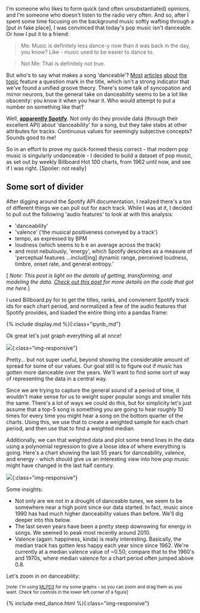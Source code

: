 I'm someone who likes to form quick (and often unsubstantiated) opinions, and I'm someone who doesn't listen to the radio very often. And so, after I spent some time focusing on the background music softly wafting through a [put in fake place], I was convinced that today's pop music isn't danceable. Or how I put it to a friend:


> Me: Music is definitely less dance-y now than it was back in the day, you know? Like - music used to be easier to dance to.

> Not Me: That is definitely not true.

But who's to say what makes a song 'danceable'? [Most](https://www.theodysseyonline.com/what-makes-people-dance) [articles](http://www.npr.org/sections/health-shots/2014/05/30/317019212/anatomy-of-a-dance-hit-why-we-love-to-boogie-with-pharrell) [about](https://www.scientificamerican.com/article/experts-dance/) [the topic](http://www.nytimes.com/2013/10/13/magazine/why-dont-we-dance-anymore.html) feature a question mark in the title, which isn't a strong indicator that we've found a unified groove theory. There's some talk of syncopation and mirror neurons, but the general take on danceability seems to be a lot like obscenity: you know it when you hear it. Who would attempt to put a number on something like that?

Well, **[apparently Spotify](https://developer.spotify.com/web-api/get-audio-features/)**. Not only do they provide data (through their excellent API) about 'danceability' for a song, but they take stabs at other attributes for tracks. Continuous values for seemingly subjective concepts? Sounds good to me!

So in an effort to prove my quick-formed thesis correct - that modern pop music is singularly undanceable - I decided to build a dataset of pop music, as set out by weekly Billboard Hot 100 charts, from 1962 until now, and see if I was right. [Spoiler: not really]

## Some sort of divider

After digging around the Spotify API documentation, I realized there's a ton of different things we can pull out for each track. While I was at it, I decided to pull out the following 'audio features' to look at with this analysis: 

- 'danceability' 
- 'valence' ('the musical positiveness conveyed by a track')
- tempo, as expressed by BPM
- loudness (which seems to b e an average across the track)
- and most nebulously, 'energy', which Spotify describes as a measure of 'perceptual features ...includ[ing] dynamic range, perceived loudness, timbre, onset rate, and general entropy.'

[ *Note: This post is light on the details of getting, transforming, and modeling the data. [Check out this post](#) for more details on the code that got me here.*]

I used Billboard.py for to get the titles, ranks, and convienent Spotify track ids for each chart period, and normalized a few of the audio features that Spotify provides, and loaded the entire thing into a pandas frame: 

{% include display.md %}{:class="ipynb_md"}


Ok great let's just graph everything all at once!

![](http://i.imgur.com/Njbdrd1.jpg){:class="img-responsive"}

Pretty... but not super useful, beyond showing the considerable amount of spread for some of our values. Our goal still is to figure out if music has gotten more danceable over the years. We'll want to find some sort of way of representing the data in a central way. 

Since we are trying to capture the general sound of a period of time, it wouldn't make sense for us to weight super popular songs and smaller hits the same. There's a lot of ways we could do this, but for simplicity let's just assume that a top-5 song is something you are going to hear roughly 10 times for every time you might hear a song on the bottom quarter of the charts. Using this, we use that to create a weighted sample for each chart period, and then use that to find a weighted median.

Additionally, we can that weighted data and plot some trend lines in the data using a polynomial regression to give a loose idea of where everything is going. Here's a chart showing the last 55 years for danceability, valence, and energy - which should give us an interesting view into how pop music might have changed in the last half century. 

![](http://i.imgur.com/43sCe6p.png){:class="img-responsive"}

Some insights: 

- Not only are we not in a drought of danceable tunes, we seem to be somewhere near a high point since our data started. In fact, music since 1980 has had much higher danceability values than before. We'll dig deeper into this below.
- The last seven years have been a pretty steep downswing for energy in songs. We seemed to peak most recently around 2010.
- Valence (again: happiness, kinda) is really interesting. Basically, the median track has gotten less happy each year since since 1962. We're currently at a median valence value of ~0.50; compare that to the 1960's and 1970s, where median valence for a chart period often jumped above 0.8.

Let's zoom in on danceability: 

<sup>[note: I'm using [MLPD3](http://mpld3.github.io/) for my some graphs - so you can zoom and drag them as you want. Check for controls in the lower left corner of a figure]<sup>

{% include med_dance.html %}{:class="img-responsive"}

















